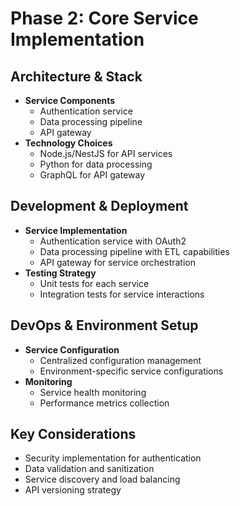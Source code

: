 # Phase 2: Core Service Implementation

## Architecture & Stack

- **Service Components**
  - Authentication service
  - Data processing pipeline
  - API gateway
- **Technology Choices**
  - Node.js/NestJS for API services
  - Python for data processing
  - GraphQL for API gateway

## Development & Deployment

- **Service Implementation**
  - Authentication service with OAuth2
  - Data processing pipeline with ETL capabilities
  - API gateway for service orchestration
- **Testing Strategy**
  - Unit tests for each service
  - Integration tests for service interactions

## DevOps & Environment Setup

- **Service Configuration**
  - Centralized configuration management
  - Environment-specific service configurations
- **Monitoring**
  - Service health monitoring
  - Performance metrics collection

## Key Considerations

- Security implementation for authentication
- Data validation and sanitization
- Service discovery and load balancing
- API versioning strategy
